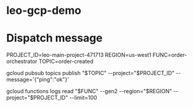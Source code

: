 # leo-gcp-demo



# Dispatch message
PROJECT_ID=leo-main-project-471713
REGION=us-west1
FUNC=order-orchestrator
TOPIC=order-created


gcloud pubsub topics publish "$TOPIC" --project="$PROJECT_ID" --message='{"ping":"ok"}'


gcloud functions logs read "$FUNC" --gen2 --region="$REGION" --project="$PROJECT_ID" --limit=100